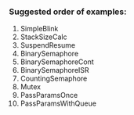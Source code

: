 ### Suggested order of examples:

1. SimpleBlink
2. StackSizeCalc
3. SuspendResume
4. BinarySemaphore
5. BinarySemaphoreCont
6. BinarySemaphoreISR
7. CountingSemaphore
8. Mutex
9. PassParamsOnce
10. PassParamsWithQueue
